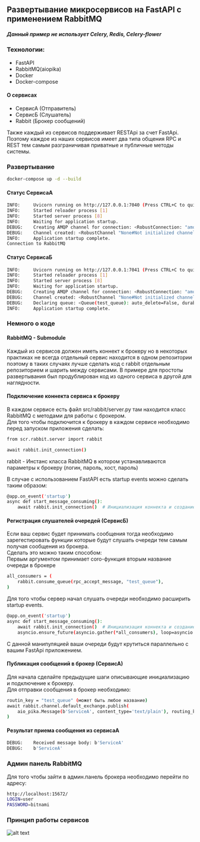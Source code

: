 
## Развертывание микросервисов на FastAPI с применением RabbitMQ
##### Данный пример не использует Celery, Redis, Celery-flower

### Технологии:
- FastAPI
- RabbitMQ(aiopika)
- Docker
- Docker-compose

#### О сервисах
- СервисА (Отправитель) 
- СервисБ (Слушатель)
- Rabbit (Брокер сообщений)

Также каждый из сервисов поддерживает RESTApi за счет FastApi.
Поэтому каждое из наших сервисов имеет два типа общения RPC и REST тем самым разграничивая приватные и публичные методы системы.
### Развертывание
```sh
docker-compose up -d --build
```

#### Статус СервисаА
```sh
INFO:     Uvicorn running on http://127.0.0.1:7040 (Press CTRL+C to quit)
INFO:     Started reloader process [1]
INFO:     Started server process [8]
INFO:     Waiting for application startup.
DEBUG:    Creating AMQP channel for connection: <RobustConnection: "amqp://user:******@127.0.0.1:5672/" 0 channels>
DEBUG:    Channel created: <RobustChannel "None#Not initialized channel">
INFO:     Application startup complete.
Connection to RabbitMQ
```

#### Статус СервисаБ
```sh
INFO:     Uvicorn running on http://127.0.0.1:7041 (Press CTRL+C to quit)
INFO:     Started reloader process [1]
INFO:     Started server process [8]
INFO:     Waiting for application startup.
DEBUG:    Creating AMQP channel for connection: <RobustConnection: "amqp://user:******@127.0.0.1:5672/" 0 channels>
DEBUG:    Channel created: <RobustChannel "None#Not initialized channel">
DEBUG:    Declaring queue: <Queue(test_queue): auto_delete=False, durable=None, exclusive=False, arguments=None>
INFO:     Application startup complete.
```

### Немного о коде
####  RabbitMQ - Submodule
Каждый из сервисов должен иметь коннект к брокеру
 но в некоторых практиках не всегда отдельный сервис находится в одном репозитории
 поэтому в таких случаях лучше сделать код с rabbit отдельным репозиторием и шарить между сервисами.
В примере для простоты развертывания был продублирован код из одного сервиса в другой для наглядности.

#### Подключение коннекта сервиса к брокеру
В каждом сервисе есть файл src/rabbit/server.py там находится класс RabbitMQ с методами для работы с брокером. <br>
Для того чтобы подключится к брокеру в каждом сервисе необходимо перед запуском приложения сделать:
```sh
from scr.rabbit.server import rabbit

await rabbit.init_connection()
```
rabbit - Инстанс класса RabbitMQ в котором устанавливаются параметры к брокеру (логин, пароль, хост, пароль) <br>

В случае с использованием FastAPI есть startup events можно сделать таким образом:
```sh
@app.on_event('startup')
async def start_message_consuming():
    await rabbit.init_connection()  # Инициализация коннекта и создание channel
```

#### Регистрация слушателей очередей (СервисБ)
Если ваш сервис будет принимать сообщения тогда необходимо зарегестировать функции которые будут слушать очереди тем самым получая сообщения из брокера. <br>
Сделать это можно таким способом: <br>
Первым аргументом принимает coro-функция вторым название очереди в брокере
```sh
all_consumers = (
    rabbit.consume_queue(rpc_accept_message, "test_queue"),
)

```
Для того чтобы сервер начал слушать очереди необходимо расширить startup events.
```sh
@app.on_event('startup')
async def start_message_consuming():
    await rabbit.init_connection()  # Инициализация коннекта и создание channel
    asyncio.ensure_future(asyncio.gather(*all_consumers), loop=asyncio.get_event_loop())
```
С данной манипуляцией ваши очереди будут крутиться параллельно с вашим FastApi приложением.

#### Публикация сообщений в брокер (СервисА)
Для начала сделайте предыдущие шаги описывающие инициализацию и подключение к брокеру. <br>
Для отправки сообщения в брокер необходимо:
```sh
routin_key = "test_queue" (может быть любое название)
await rabbit.channel.default_exchange.publish(
    aio_pika.Message(b'ServiceA', content_type='text/plain'), routing_key
)
```

#### Результат приема сообщения из сервисаА
```sh
DEBUG:    Received message body: b'ServiceA'
DEBUG:    b'ServiceA'
```
### Админ панель RabbitMQ
Для того чтобы зайти в админ.панель брокера необходимо перейти по адресу:
```sh
http://localhost:15672/
LOGIN=user
PASSWORD=bitnami
```

### Принцип работы сервисов
![alt text](https://habrastorage.org/webt/yr/6u/5v/yr6u5v6ebof-6gahbxtyj_fspo8.png)